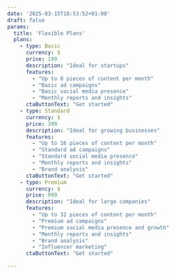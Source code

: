 ```yaml
---
date: '2025-03-15T18:53:52+01:00'
draft: false
params:
  title: 'Flexible Plans'
  plans: 
    - type: Basic
      currency: $
      price: 199
      description: "Ideal for startups"
      features:
        - "Up to 8 pieces of content per month"
        - "Basic ad campaigns"
        - "Basic social media presence"
        - "Monthly reports and insights"
      ctaButtonText: "Get started"
    - type: Standard
      currency: $
      price: 399
      description: "Ideal for growing businesses"
      features:
        - "Up to 16 pieces of content per month"
        - "Standard ad campaigns"
        - "Standard social media presence" 
        - "Monthly reports and insights"
        - "Brand analysis"
      ctaButtonText: "Get started"
    - type: Premium
      currency: $
      price: 999
      description: "Ideal for large companies"
      features:
        - "Up to 32 pieces of content per month"
        - "Premium ad campaigns"
        - "Premium social media presence and growth" 
        - "Monthly reports and insights"
        - "Brand analysis"
        - "Influencer marketing"
      ctaButtonText: "Get started"

---
```


